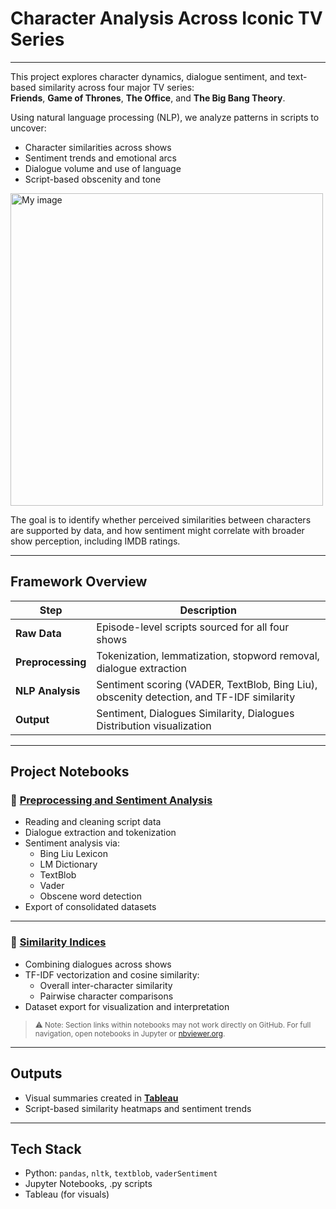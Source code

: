 
# Character Analysis Across Iconic TV Series
---

This project explores character dynamics, dialogue sentiment, and text-based similarity across four major TV series:  
**Friends**, **Game of Thrones**, **The Office**, and **The Big Bang Theory**.

Using natural language processing (NLP), we analyze patterns in scripts to uncover:
- Character similarities across shows
- Sentiment trends and emotional arcs
- Dialogue volume and use of language
- Script-based obscenity and tone

<!-- Markdown fallback for tools that don’t render HTML -->
<p align="left">
  <img src="https://github.com/user-attachments/assets/e0c8e5cc-9e9d-4ca7-874f-1eab732a70bc" width="500" alt="My image"/>
</p>


The goal is to identify whether perceived similarities between characters are supported by data, and how sentiment might correlate with broader show perception, including IMDB ratings.

---

## Framework Overview

| Step | Description |
|------|-------------|
| **Raw Data** | Episode-level scripts sourced for all four shows |
| **Preprocessing** | Tokenization, lemmatization, stopword removal, dialogue extraction |
| **NLP Analysis** | Sentiment scoring (VADER, TextBlob, Bing Liu), obscenity detection, and TF-IDF similarity |
| **Output** | Sentiment, Dialogues Similarity, Dialogues Distribution visualization |

---

## Project Notebooks

### 🔹 [Preprocessing and Sentiment Analysis](Preprocessing%20and%20Sentiment%20Analysis.ipynb)

- Reading and cleaning script data
- Dialogue extraction and tokenization
- Sentiment analysis via:
  - Bing Liu Lexicon
  - LM Dictionary
  - TextBlob
  - Vader
  - Obscene word detection
- Export of consolidated datasets

---

### 🔹 [Similarity Indices](Similarity%20Indices.ipynb)

- Combining dialogues across shows
- TF-IDF vectorization and cosine similarity:
  - Overall inter-character similarity
  - Pairwise character comparisons
- Dataset export for visualization and interpretation

> <sub>⚠️ Note: Section links within notebooks may not work directly on GitHub. For full navigation, open notebooks in Jupyter or [nbviewer.org](https://nbviewer.org).</sub>

---

## Outputs

- Visual summaries created in [**Tableau**](output/Visualizations.pdf)
- Script-based similarity heatmaps and sentiment trends

---

## Tech Stack

- Python: `pandas`, `nltk`, `textblob`, `vaderSentiment`
- Jupyter Notebooks, .py scripts
- Tableau (for visuals)
